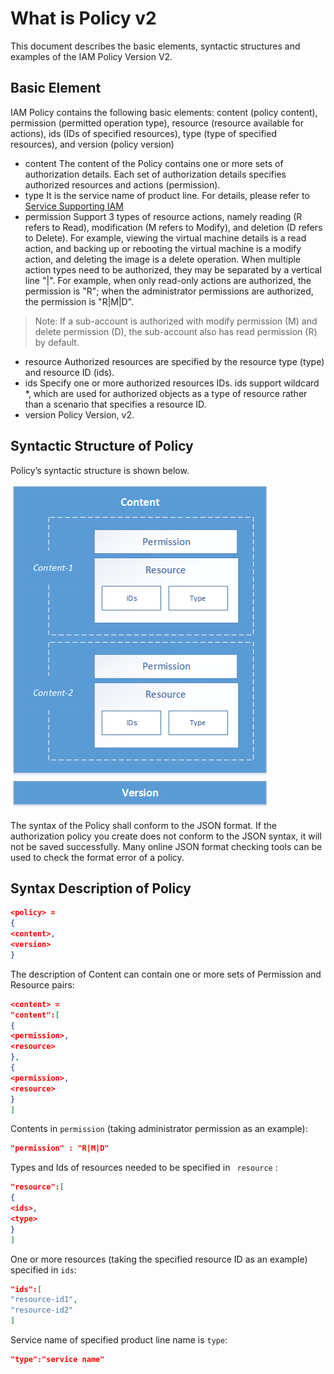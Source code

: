 # What is Policy v2

This document describes the basic elements, syntactic structures and examples of the IAM Policy Version V2.

## Basic Element

IAM Policy contains the following basic elements: content (policy content), permission (permitted operation type), resource (resource available for actions), ids (IDs of specified resources), type (type of specified resources), and version (policy version)

- content
  The content of the Policy contains one or more sets of authorization details. Each set of authorization details specifies authorized resources and actions (permission).
- type
  It is the service name of product line. For details, please refer to [Service Supporting IAM](https://docs.jdcloud.com/en/iam/support-services)
- permission
  Support 3 types of resource actions, namely reading (R refers to Read), modification (M refers to Modify), and deletion (D refers to Delete). For example, viewing the virtual machine details is a read action, and backing up or rebooting the virtual machine is a modify action, and deleting the image is a delete operation.
  When multiple action types need to be authorized, they may be separated by a vertical line "|". For example, when only read-only actions are authorized, the permission is "R"; when the administrator permissions are authorized, the permission is "R|M|D".
 
 > Note: If a sub-account is authorized with modify permission (M) and delete permission (D), the sub-account also has read permission (R) by default.
 
- resource
  Authorized resources are specified by the resource type (type) and resource ID (ids).
- ids
  Specify one or more authorized resources IDs. ids support wildcard *, which are used for authorized objects as a type of resource rather than a scenario that specifies a resource ID.
- version
  Policy Version, v2.

## Syntactic Structure of Policy

Policy’s syntactic structure is shown below.

![语法结构](../../../../image/IAM/PolicyManagement/policy语法结构.png)

The syntax of the Policy shall conform to the JSON format. If the authorization policy you create does not conform to the JSON syntax, it will not be saved successfully. Many online JSON format checking tools can be used to check the format error of a policy.

## Syntax Description of Policy

```JSON
<policy> =
{
<content>,
<version>
}
```

The description of Content can contain one or more sets of Permission and Resource pairs:

```JSON
<content> = 
"content":[
{
<permission>,
<resource>
},
{
<permission>,
<resource>
}
]
```

Contents in `permission` (taking administrator permission as an example):

```JSON
"permission" : "R|M|D"
```

Types and Ids of resources needed to be specified in ` resource` :

```JSON
"resource":[
{
<ids>,
<type>
}
]
```

One or more resources (taking the specified resource ID as an example) specified in `ids`:

```JSON
"ids":[
"resource-id1",
"resource-id2"
]
```

Service name of specified product line name is `type`:
```JSON
"type":"service name"
```
